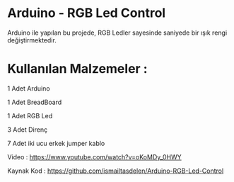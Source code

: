 # Arduino - RGB Led Control

Arduino ile yapılan bu projede, RGB Ledler sayesinde saniyede bir
ışık rengi değiştirmektedir.

# Kullanılan Malzemeler :

1 Adet Arduino

1 Adet BreadBoard

1 Adet RGB Led

3 Adet Direnç

7 Adet iki ucu erkek jumper kablo

Video : https://www.youtube.com/watch?v=oKoMDy_0HWY

Kaynak Kod : https://github.com/ismailtasdelen/Arduino-RGB-Led-Control

